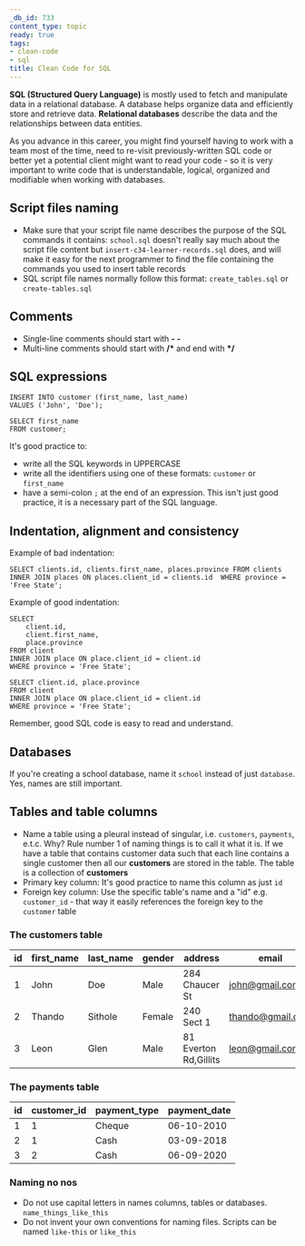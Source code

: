 ```yaml
---
_db_id: 733
content_type: topic
ready: true
tags:
- clean-code
- sql
title: Clean Code for SQL
---
```


**SQL (Structured Query Language)** is mostly used to fetch and manipulate data in a relational database. A database helps organize data and efficiently store and retrieve data. **Relational databases** describe the data and the relationships between data entities. 

As you advance in this career, you might find yourself having to work with a team most of the time, need to re-visit previously-written SQL code or better yet a potential client might want to read your code - so it is very important to write code that is understandable, logical, organized and modifiable when working with databases. 

## Script files naming

- Make sure that your script file name describes the purpose of the SQL commands it contains: `school.sql` doesn't really say much about the script file content but `insert-c34-learner-records.sql` does, and will make it easy for the next programmer to find the file containing the commands you used to insert table records
- SQL script file names normally follow this format: `create_tables.sql` or `create-tables.sql` 

## Comments

- Single-line comments should start with **- -**
- Multi-line comments should start with **/\*** and end with **\*/**

## SQL expressions

```
INSERT INTO customer (first_name, last_name)
VALUES ('John', 'Doe');
```

```
SELECT first_name 
FROM customer;
```

It's good practice to:

- write all the SQL keywords in UPPERCASE
- write all the identifiers using one of these formats: `customer` or `first_name`
- have a semi-colon `;` at the end of an expression. This isn't just good practice, it is a necessary part of the SQL language.

## Indentation, alignment and consistency

Example of bad indentation:

```
SELECT clients.id, clients.first_name, places.province FROM clients INNER JOIN places ON places.client_id = clients.id  WHERE province = 'Free State';
```

Example of good indentation:

```
SELECT 
    client.id, 
    client.first_name, 
    place.province 
FROM client 
INNER JOIN place ON place.client_id = client.id  
WHERE province = 'Free State';
```

```
SELECT client.id, place.province 
FROM client 
INNER JOIN place ON place.client_id = client.id  
WHERE province = 'Free State';
```

Remember, good SQL code is easy to read and understand.

## Databases

If you're creating a school database, name it `school` instead of just `database`. Yes, names are still important.

## Tables and table columns

- Name a table using a pleural instead of singular, i.e. `customers`, `payments`, e.t.c. Why? Rule number 1 of naming things is to call it what it is. If we have a table that contains customer data such that each line contains a single customer then all our **customers** are stored in the table. The table is a collection of **customers** 
- Primary key column: It's good practice to name this column as just `id`
- Foreign key column: Use the specific table's name and a "id" e.g. `customer_id` - that way it easily references the foreign key to the `customer` table 


### The customers table

| id            | first_name | last_name | gender     | address               | email               |
| ------------- | ---------- | --------- | ---------- | --------------------- | --------------      |
| 1             | John       | Doe       | Male       | 284 Chaucer St        | john@gmail.com      | 
| 2             | Thando     | Sithole   | Female     | 240 Sect 1            | thando@gmail.com    | 
| 3             | Leon       | Glen      | Male       | 81 Everton Rd,Gillits | leon@gmail.com      | 

### The payments table

| id            | customer_id     | payment_type    | payment_date     |
| ------------- | --------------- | --------------- | ---------------- | 
| 1             | 1               | Cheque          | 06-10-2010       | 
| 2             | 1               | Cash            | 03-09-2018       |            
| 3             | 2               | Cash            | 06-09-2020       |

### Naming no nos

- Do not use capital letters in names columns, tables or databases. `name_things_like_this`
- Do not invent your own conventions for naming files. Scripts can be named `like-this` or `like_this`